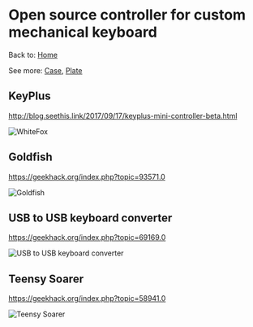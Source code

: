 # Open source controller for custom mechanical keyboard

Back to: [Home](../)

See more: [Case](/Case), [Plate](/Plate)

## KeyPlus 
http://blog.seethis.link/2017/09/17/keyplus-mini-controller-beta.html

![WhiteFox](http://blog.seethis.link/assests/imgs/first-prototypes/keyplus_mini_beta.jpg)



## Goldfish
https://geekhack.org/index.php?topic=93571.0

![Goldfish](https://i.imgur.com/1ZRFvKy.png)



## USB to USB keyboard converter
https://geekhack.org/index.php?topic=69169.0

![USB to USB keyboard converter](http://i.imgur.com/2y06AIal.jpg)



## Teensy Soarer
https://geekhack.org/index.php?topic=58941.0

![Teensy Soarer](http://i.imgur.com/MqRRvkN.jpg)
